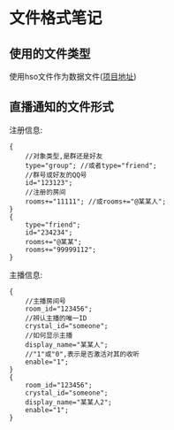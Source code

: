 ﻿# 文件格式笔记

## 使用的文件类型

使用hso文件作为数据文件([项目地址](https://github.com/HowQi/HSO))

## 直播通知的文件形式

注册信息:

```
{
	//对象类型,是群还是好友
	type="group"; //或者type="friend";
	//群号或好友的QQ号
	id="123123";
	//注册的房间
	rooms+="11111"; //或rooms+="@某某人";
}
{
	type="friend";
	id="234234";
	rooms+="@某某";
	rooms+="99999112";
}
```
主播信息:

```
{
	//主播房间号
	room_id="123456";
	//辨认主播的唯一ID
	crystal_id="someone";
	//如何显示主播
	display_name="某某人";
	//"1"或"0",表示是否激活对其的收听
	enable="1";
}
{
	room_id="123456";
	crystal_id="someone";
	display_name="某某人2";
	enable="1";
}

```
